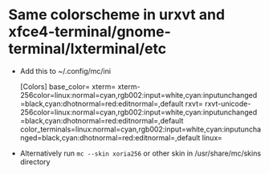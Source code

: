 # Same colorscheme in urxvt and xfce4-terminal/gnome-terminal/lxterminal/etc

* Add this to ~/.config/mc/ini

    [Colors]
    base_color=
    xterm=
    xterm-256color=linux:normal=cyan,rgb002:input=white,cyan:inputunchanged=black,cyan:dhotnormal=red:editnormal=,default
    rxvt=
    rxvt-unicode-256color=linux:normal=cyan,rgb002:input=white,cyan:inputunchanged=black,cyan:dhotnormal=red:editnormal=,default
    color_terminals=linux:normal=cyan,rgb002:input=white,cyan:inputunchanged=black,cyan:dhotnormal=red:editnormal=,default
    linux=

* Alternatively run `mc --skin xoria256` or other skin in /usr/share/mc/skins directory

